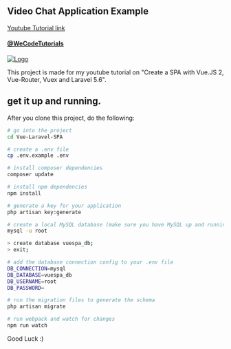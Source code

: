## Video Chat Application Example

[Youtube Tutorial link](https://www.youtube.com/watch?v=Jd1RW-0lQOs&t=13s)

#### [@WeCodeTutorials](https://twitter.com/WeCodeTutorials)
[![Logo](https://cdn.pbrd.co/images/HdwCut8.png)](https://www.youtube.com/channel/UCj9VatwdukZjNOnIKcpWcsA)

This project is made for my youtube tutorial on "Create a SPA with Vue.JS 2, Vue-Router, Vuex and Laravel 5.6".

## get it up and running.

After you clone this project, do the following:

```bash
# go into the project
cd Vue-Laravel-SPA

# create a .env file
cp .env.example .env

# install composer dependencies
composer update

# install npm dependencies
npm install

# generate a key for your application
php artisan key:generate

# create a local MySQL database (make sure you have MySQL up and running)
mysql -u root

> create database vuespa_db;
> exit;

# add the database connection config to your .env file
DB_CONNECTION=mysql
DB_DATABASE=vuespa_db
DB_USERNAME=root
DB_PASSWORD=

# run the migration files to generate the schema
php artisan migrate

# run webpack and watch for changes
npm run watch
```

Good Luck :)
